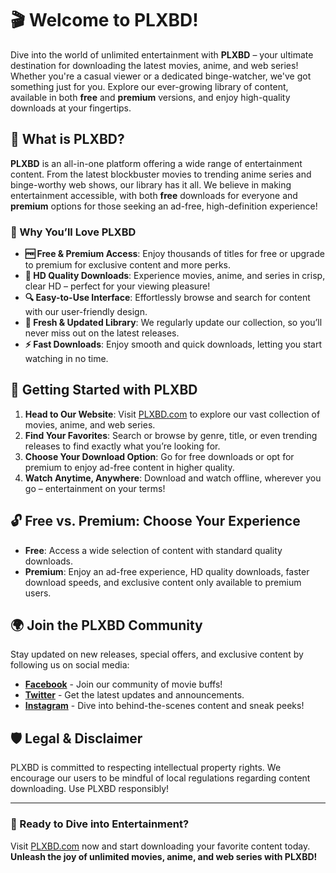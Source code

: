
# 🎬 Welcome to PLXBD!

Dive into the world of unlimited entertainment with **PLXBD** – your ultimate destination for downloading the latest movies, anime, and web series! Whether you're a casual viewer or a dedicated binge-watcher, we've got something just for you. Explore our ever-growing library of content, available in both **free** and **premium** versions, and enjoy high-quality downloads at your fingertips.

## 📖 What is PLXBD?

**PLXBD** is an all-in-one platform offering a wide range of entertainment content. From the latest blockbuster movies to trending anime series and binge-worthy web shows, our library has it all. We believe in making entertainment accessible, with both **free** downloads for everyone and **premium** options for those seeking an ad-free, high-definition experience!

### 🌟 Why You’ll Love PLXBD

- **🆓 Free & Premium Access**: Enjoy thousands of titles for free or upgrade to premium for exclusive content and more perks.
- **🎥 HD Quality Downloads**: Experience movies, anime, and series in crisp, clear HD – perfect for your viewing pleasure!
- **🔍 Easy-to-Use Interface**: Effortlessly browse and search for content with our user-friendly design.
- **📅 Fresh & Updated Library**: We regularly update our collection, so you’ll never miss out on the latest releases.
- **⚡ Fast Downloads**: Enjoy smooth and quick downloads, letting you start watching in no time.

## 🚀 Getting Started with PLXBD

1. **Head to Our Website**: Visit [PLXBD.com](https://plxbd.com) to explore our vast collection of movies, anime, and web series.
2. **Find Your Favorites**: Search or browse by genre, title, or even trending releases to find exactly what you’re looking for.
3. **Choose Your Download Option**: Go for free downloads or opt for premium to enjoy ad-free content in higher quality.
4. **Watch Anytime, Anywhere**: Download and watch offline, wherever you go – entertainment on your terms!

## 🔓 Free vs. Premium: Choose Your Experience

- **Free**: Access a wide selection of content with standard quality downloads.
- **Premium**: Enjoy an ad-free experience, HD quality downloads, faster download speeds, and exclusive content only available to premium users.

## 🌍 Join the PLXBD Community

Stay updated on new releases, special offers, and exclusive content by following us on social media:

- **[Facebook](#)** - Join our community of movie buffs!
- **[Twitter](#)** - Get the latest updates and announcements.
- **[Instagram](#)** - Dive into behind-the-scenes content and sneak peeks!

## 🛡️ Legal & Disclaimer

PLXBD is committed to respecting intellectual property rights. We encourage our users to be mindful of local regulations regarding content downloading. Use PLXBD responsibly!

---

### 🎉 Ready to Dive into Entertainment?

Visit [PLXBD.com](https://plxbd.com) now and start downloading your favorite content today. **Unleash the joy of unlimited movies, anime, and web series with PLXBD!**
